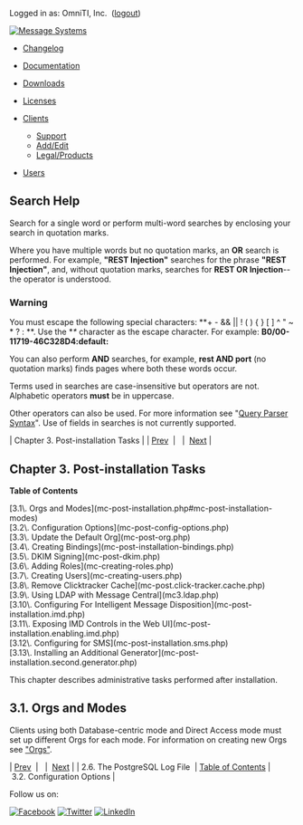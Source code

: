 Logged in as: OmniTI, Inc.  ([logout](https://support.messagesystems.com/logout.php))

[![Message Systems](https://support.messagesystems.com/images/ms-white205.png)](https://support.messagesystems.com/start.php) 

*   [Changelog](https://support.messagesystems.com/start.php?show=changelog)
*   [Documentation](https://support.messagesystems.com/docs/)
*   [Downloads](https://support.messagesystems.com/start.php)

*   [Licenses](https://support.messagesystems.com/license_summary.php)
*   <a href="">Clients</a>
    *   [Support](https://support.messagesystems.com/cs.php)
    *   [Add/Edit](https://support.messagesystems.com/edit_client.php)
    *   [Legal/Products](https://support.messagesystems.com/edit_products.php)
*   [Users](https://support.messagesystems.com/edit_customer.php)

## Search Help

Search for a single word or perform multi-word searches by enclosing your search in quotation marks.

Where you have multiple words but no quotation marks, an **OR** search is performed. For example, **"REST Injection"** searches for the phrase **"REST Injection"**, and, without quotation marks, searches for **REST OR Injection**--the operator is understood.

### Warning

You must escape the following special characters: **+ - && || ! ( ) { } [ ] ^ " ~ * ? : \**. Use the **\** character as the escape character. For example: **B0/00-11719-46C328D4\:default\:**

You can also perform **AND** searches, for example, **rest AND port** (no quotation marks) finds pages where both these words occur.

Terms used in searches are case-insensitive but operators are not. Alphabetic operators **must** be in uppercase.

Other operators can also be used. For more information see "[Query Parser Syntax](https://lucene.apache.org/core/old_versioned_docs/versions/3_0_0/queryparsersyntax.html)". Use of fields in searches is not currently supported.

| Chapter 3. Post-installation Tasks |
| [Prev](mc-postgres-log-file.php)  |   |  [Next](mc-post-config-options.php) |

## Chapter 3. Post-installation Tasks

**Table of Contents**

<dl class="toc">

<dt>[3.1\. Orgs and Modes](mc-post-installation.php#mc-post-installation-modes)</dt>

<dt>[3.2\. Configuration Options](mc-post-config-options.php)</dt>

<dt>[3.3\. Update the Default Org](mc-post-org.php)</dt>

<dt>[3.4\. Creating Bindings](mc-post-installation-bindings.php)</dt>

<dt>[3.5\. DKIM Signing](mc-post-dkim.php)</dt>

<dt>[3.6\. Adding Roles](mc-creating-roles.php)</dt>

<dt>[3.7\. Creating Users](mc-creating-users.php)</dt>

<dt>[3.8\. Remove Clicktracker Cache](mc-post.click-tracker.cache.php)</dt>

<dt>[3.9\. Using LDAP with Message Central](mc3.ldap.php)</dt>

<dt>[3.10\. Configuring For Intelligent Message Disposition](mc-post-installation.imd.php)</dt>

<dt>[3.11\. Exposing IMD Controls in the Web UI](mc-post-installation.enabling.imd.php)</dt>

<dt>[3.12\. Configuring for SMS](mc-post-installation.sms.php)</dt>

<dt>[3.13\. Installing an Additional Generator](mc-post-installation.second.generator.php)</dt>

</dl>

This chapter describes administrative tasks performed after installation.

## 3.1. Orgs and Modes

Clients using both Database-centric mode and Direct Access mode must set up different Orgs for each mode. For information on creating new Orgs see ["Orgs"](https://support.messagesystems.com/docs/web-mc-user/mc3-administration.php#mc3-administration-orgs).

| [Prev](mc-postgres-log-file.php)  |   |  [Next](mc-post-config-options.php) |
| 2.6. The PostgreSQL Log File  | [Table of Contents](index.php) |  3.2. Configuration Options |

Follow us on:

[![Facebook](https://support.messagesystems.com/images/icon-facebook.png)](http://www.facebook.com/messagesystems) [![Twitter](https://support.messagesystems.com/images/icon-twitter.png)](http://twitter.com/#!/MessageSystems) [![LinkedIn](https://support.messagesystems.com/images/icon-linkedin.png)](http://www.linkedin.com/company/message-systems)